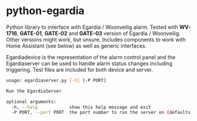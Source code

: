 # python-egardia
Python library to interface with Egardia / Woonveilig alarm. Tested with **WV-1716**, **GATE-01**, **GATE-02** and **GATE-03** version of Egardia / Woonveilig. Other versions might work, but unsure. Includes components to work with Home Assistant (see below) as well as generic interfaces.

Egardiadevice is the representation of the alarm control panel and the Egardiaserver can be used to handle alarm status changes including triggering. Test files are included for both device and server. 

```bash
usage: egardiaserver.py [-h] [-P PORT]

Run the EgardiaServer

optional arguments:
  -h, --help            show this help message and exit
  -P PORT, --port PORT  the port number to run the server on (defaults to 52010)
```
